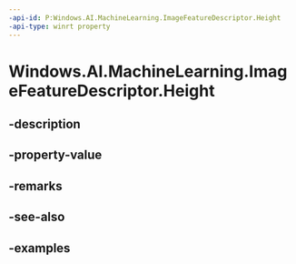 ```yaml
---
-api-id: P:Windows.AI.MachineLearning.ImageFeatureDescriptor.Height
-api-type: winrt property
---
```


<!-- Property syntax.
public uint Height { get; }
-->

# Windows.AI.MachineLearning.ImageFeatureDescriptor.Height

## -description

## -property-value

## -remarks

## -see-also

## -examples


